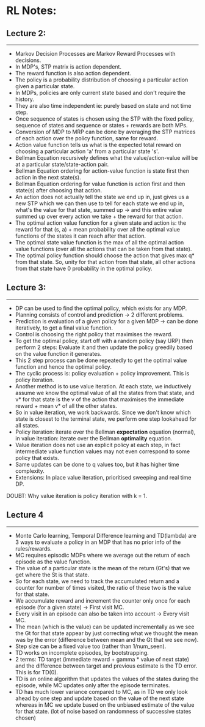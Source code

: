 # RL Notes:

## Lecture 2:
---
* Markov Decision Processes are Markov Reward Processes with decisions.
* In MDP's, STP matrix is action dependent.
* The reward function is also action dependent.
* The policy is a probability distribution of choosing a particular action given a particular state.
* In MDPs, policies are only current state based and don't require the history.
* They are also time independent ie: purely based on state and not time step.
* Once sequence of states is chosen using the STP with the fixed policy, sequence of states and sequence or states + rewards are both MPs.
* Conversion of MDP to MRP can be done by averaging the STP matrices of each action over the policy function, same for reward.
* Action value function tells us what is the expected total reward on choosing a particular action 'a' from a particular state 's'.
* Bellman Equation recursively defines what the value/action-value will be at a particular state/state-action pair.
* Bellman Equation ordering for action-value function is state first then action in the next state(s).
* Bellman Equation ordering for value function is action first and then state(s) after choosing that action.
* An action does not actually tell the state we end up in, just gives us a new STP which we can then use to tell for each state we end up in, what's the value for that state, summed up -> and this entire value summed up over every action we take + the reward for that action.
* The optimal action value function for a given state and action is: the reward for that (s, a) + mean probability over all the optimal value functions of the states it can reach after that action.
* The optimal state value function is the max of all the optimal action value functions (over all the actions that can be taken from that state).
* The optimal policy function should choose the action that gives max q* from that state. So, unity for that action from that state, all other actions from that state have 0 probability in the optimal policy.

## Lecture 3:
---
* DP can be used to find the optimal policy, which exists for any MDP.
* Planning consists of control and prediction -> 2 different problems.
* Prediction is evaluation of a given policy for a given MDP -> can be done iteratively, to get a final value function.
* Control is choosing the right policy that maximises the reward.
* To get the optimal policy, start off with a random policy (say URP) then perform 2 steps: Evaluate it and then update the policy greedily based on the value function it generates.
* This 2 step process can be done repeatedly to get the optimal value function and hence the optimal policy.
* The cyclic process is: policy evaluation + policy improvement. This is policy iteration.
* Another method is to use value iteration. At each state, we inductively assume we know the optimal value of all the states from that state, and v* for that state is the v of the action that maximises the immediate reward + mean v* of all the other states.
* So in value iteration, we work backwards. Since we don't know which state is closest to the terminal state, we perform one step lookahead for all states.
* Policy iteration: iterate over the Bellman **expectation** equation (normal), in value iteration: iterate over the Bellman **optimality** equation.
* Value iteration does not use an explicit policy at each step, in fact intermediate value function values may not even correspond to some policy that exists.
* Same updates can be done to q values too, but it has higher time complexity.
* Extensions: In place value iteration, prioritised sweeping and real time DP.

DOUBT: Why value iteration is policy iteration with k = 1.

## Lecture 4
---
* Monte Carlo learning, Temporal Difference learning and TD(lambda) are 3 ways to evaluate a policy in an MDP that has no prior info of the rules/rewards.
* MC requires episodic MDPs where we average out the return of each episode as the value function.
* The value of a particular state is the mean of the return (Gt's) that we get where the St is that state.
* So for each state, we need to track the accumulated return and a counter for number of times visited, the ratio of these two is the value for that state.
* We accumulate reward and increment the counter only once for each episode (for a given state) -> First visit MC. 
* Every visit in an episode can also be taken into account -> Every visit MC.
* The mean (which is the value) can be updated incrementally as we see the Gt for that state appear by just correcting what we thought the mean was by the error (difference between mean and the Gt that we see now).
* Step size can be a fixed value too (rather than 1/num_seen).
* TD works on incomplete episodes, by bootstrapping.
* 2 terms: TD target (immediate reward + gamma * value of next state) and the difference between target and previous estimate is the TD error. This is for TD(0).
* TD is an online algorithm that updates the values of the states during the episode, while MC updates only after the episode terminates.
* TD has much lower variance compared to MC, as in TD we only look ahead by one step and update based on the value of the next state whereas in MC we update based on the unbiased estimate of the value for that state. (lot of noise based on randomness of successive states chosen)